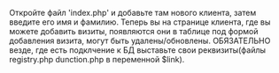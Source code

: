 Откройте файл 'index.php' и добавьте там нового клиента, затем введите его имя и фамилию. Теперь вы на странице клиента, где вы можете добавить визиты, появляются они в таблице под формой добавления визита, могут быть удалены/обновлены.
ОБЯЗАТЕЛЬНО везде, где есть подклчение к БД выставьте свои реквизиты(файлы registry.php dunction.php в переменной $link).
